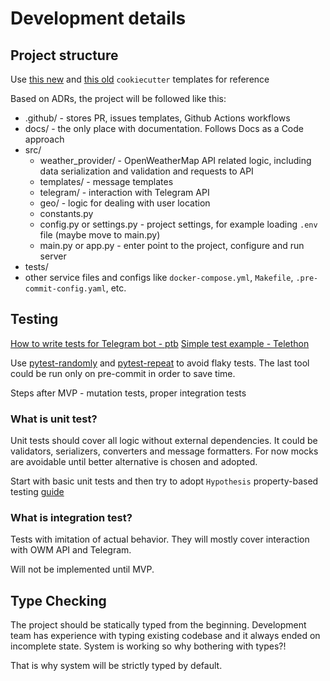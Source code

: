 # Development details

## Project structure

Use [this new](https://github.com/sourcery-ai/python-best-practices-cookiecutter/tree/main/%7B%7Bcookiecutter.repo_name%7D%7D) and [this old](https://github.com/audreyfeldroy/cookiecutter-pypackage/tree/master/%7B%7Bcookiecutter.project_slug%7D%7D) `cookiecutter` templates for reference

Based on ADRs, the project will be followed like this:

- .github/ - stores PR, issues templates, Github Actions workflows
- docs/ - the only place with documentation. Follows Docs as a Code approach
- src/
  - weather_provider/ - OpenWeatherMap API related logic, including data serialization and validation and requests to API
  - templates/ - message templates
  - telegram/ - interaction with Telegram API
  - geo/ - logic for dealing with user location
  - constants.py
  - config.py or settings.py - project settings, for example loading `.env` file (maybe move to main.py)
  - main.py or app.py - enter point to the project, configure and run server
- tests/
- other service files and configs like `docker-compose.yml`, `Makefile`, `.pre-commit-config.yaml`, etc.

## Testing

[How to write tests for Telegram bot - ptb](https://github.com/python-telegram-bot/python-telegram-bot/wiki/Writing-Tests)
[Simple test example - Telethon](https://docs.telethon.dev/en/stable/developing/testing.html)

Use [pytest-randomly](https://github.com/pytest-dev/pytest-randomly) and [pytest-repeat](https://github.com/pytest-dev/pytest-repeat) to avoid flaky tests. The last tool could be run only on pre-commit in order to save time.

Steps after MVP - mutation tests, proper integration tests

### What is unit test?

Unit tests should cover all logic without external dependencies. It could be validators, serializers, converters and message formatters. For now mocks are avoidable until better alternative is chosen and adopted.

Start with basic unit tests and then try to adopt `Hypothesis` property-based testing [guide](https://semaphoreci.com/blog/property-based-testing-python-hypothesis-pytest)

### What is integration test?

Tests with imitation of actual behavior. They will mostly cover interaction with OWM API and Telegram.

Will not be implemented until MVP.

## Type Checking

The project should be statically typed from the beginning. Development team has experience with typing existing codebase and it always ended on incomplete state. System is working so why bothering with types?!

That is why system will be strictly typed by default.
